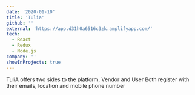 ```yaml
---
date: '2020-01-10'
title: 'Tulia'
github: ''
external: 'https://app.d31h0a6516c3zk.amplifyapp.com/'
tech:
  - React
  - Redux
  - Node.js
company: ''
showInProjects: true
---
```


TuliA offers two sides to the platform, Vendor and User Both register with their emails, location and mobile phone number